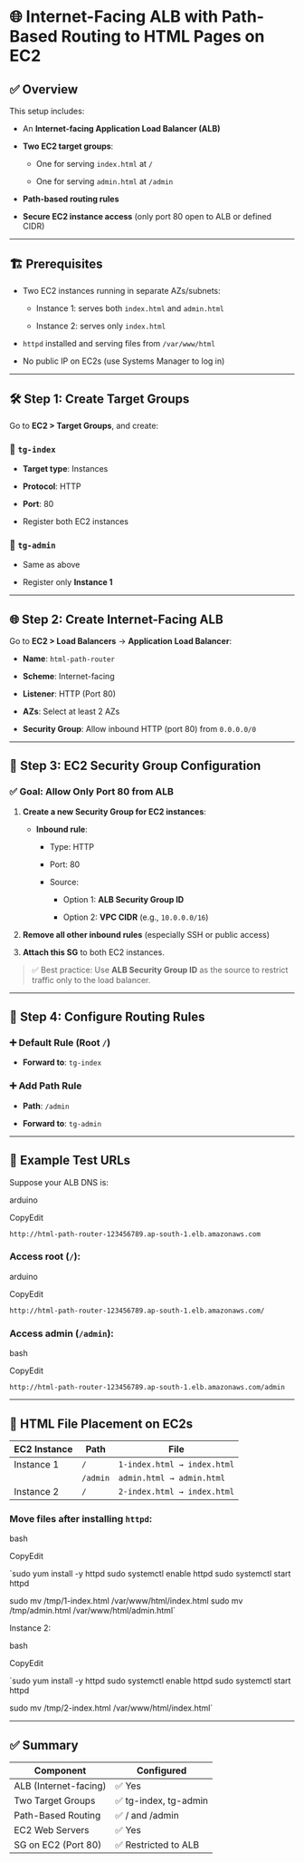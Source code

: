 # 🌐 Internet-Facing ALB with Path-Based Routing to HTML Pages on EC2

## ✅ Overview

This setup includes:

- An **Internet-facing Application Load Balancer (ALB)**

- **Two EC2 target groups**:

  - One for serving `index.html` at `/`

  - One for serving `admin.html` at `/admin`

- **Path-based routing rules**

- **Secure EC2 instance access** (only port 80 open to ALB or defined CIDR)

---

## 🏗️ Prerequisites

- Two EC2 instances running in separate AZs/subnets:

  - Instance 1: serves both `index.html` and `admin.html`

  - Instance 2: serves only `index.html`

- `httpd` installed and serving files from `/var/www/html`

- No public IP on EC2s (use Systems Manager to log in)

---

## 🛠️ Step 1: Create Target Groups

Go to **EC2 > Target Groups**, and create:

### 🔹 `tg-index`

- **Target type**: Instances

- **Protocol**: HTTP

- **Port**: 80

- Register both EC2 instances

### 🔸 `tg-admin`

- Same as above

- Register only **Instance 1**

---

## 🌐 Step 2: Create Internet-Facing ALB

Go to **EC2 > Load Balancers** → **Application Load Balancer**:

- **Name**: `html-path-router`

- **Scheme**: Internet-facing

- **Listener**: HTTP (Port 80)

- **AZs**: Select at least 2 AZs

- **Security Group**: Allow inbound HTTP (port 80) from `0.0.0.0/0`

---

## 🔐 Step 3: EC2 Security Group Configuration

### ✅ Goal: Allow Only Port 80 from ALB

1.  **Create a new Security Group for EC2 instances**:

    - **Inbound rule**:

      - Type: HTTP

      - Port: 80

      - Source:

        - Option 1: **ALB Security Group ID**

        - Option 2: **VPC CIDR** (e.g., `10.0.0.0/16`)

2.  **Remove all other inbound rules** (especially SSH or public access)

3.  **Attach this SG** to both EC2 instances.

> ✅ Best practice: Use **ALB Security Group ID** as the source to restrict traffic only to the load balancer.

---

## 🎯 Step 4: Configure Routing Rules

### ➕ Default Rule (Root `/`)

- **Forward to**: `tg-index`

### ➕ Add Path Rule

- **Path**: `/admin`

- **Forward to**: `tg-admin`

---

## 🧪 Example Test URLs

Suppose your ALB DNS is:

arduino

CopyEdit

`http://html-path-router-123456789.ap-south-1.elb.amazonaws.com`

### Access root (`/`):

arduino

CopyEdit

`http://html-path-router-123456789.ap-south-1.elb.amazonaws.com/`

### Access admin (`/admin`):

bash

CopyEdit

`http://html-path-router-123456789.ap-south-1.elb.amazonaws.com/admin`

---

## 📁 HTML File Placement on EC2s

| EC2 Instance | Path     | File                        |
| ------------ | -------- | --------------------------- |
| Instance 1   | `/`      | `1-index.html → index.html` |
|              | `/admin` | `admin.html → admin.html`   |
| Instance 2   | `/`      | `2-index.html → index.html` |

### Move files after installing `httpd`:

bash

CopyEdit

`sudo yum install -y httpd
sudo systemctl enable httpd
sudo systemctl start httpd

sudo mv /tmp/1-index.html /var/www/html/index.html
sudo mv /tmp/admin.html /var/www/html/admin.html`

Instance 2:

bash

CopyEdit

`sudo yum install -y httpd
sudo systemctl enable httpd
sudo systemctl start httpd

sudo mv /tmp/2-index.html /var/www/html/index.html`

---

## ✅ Summary

| Component             | Configured            |
| --------------------- | --------------------- |
| ALB (Internet-facing) | ✅ Yes                |
| Two Target Groups     | ✅ tg-index, tg-admin |
| Path-Based Routing    | ✅ / and /admin       |
| EC2 Web Servers       | ✅ Yes                |
| SG on EC2 (Port 80)   | ✅ Restricted to ALB  |
